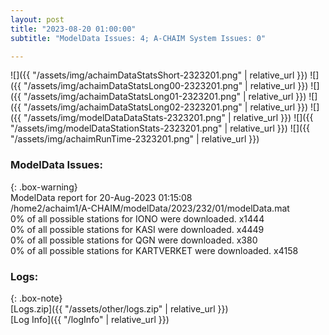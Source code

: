 ```yaml
---
layout: post
title: "2023-08-20 01:00:00"
subtitle: "ModelData Issues: 4; A-CHAIM System Issues: 0"

---
```


![]({{ "/assets/img/achaimDataStatsShort-2323201.png" | relative_url }})
![]({{ "/assets/img/achaimDataStatsLong00-2323201.png" | relative_url }})
![]({{ "/assets/img/achaimDataStatsLong01-2323201.png" | relative_url }})
![]({{ "/assets/img/achaimDataStatsLong02-2323201.png" | relative_url }})
![]({{ "/assets/img/modelDataDataStats-2323201.png" | relative_url }})
![]({{ "/assets/img/modelDataStationStats-2323201.png" | relative_url }})
![]({{ "/assets/img/achaimRunTime-2323201.png" | relative_url }})


### ModelData Issues:  
  
{: .box-warning}  
 ModelData report for 20-Aug-2023 01:15:08   
 /home2/achaim1/A-CHAIM/modelData/2023/232/01/modelData.mat   
 0% of all possible stations for IONO were downloaded. x1444   
 0% of all possible stations for KASI were downloaded. x4449   
 0% of all possible stations for QGN were downloaded. x380   
 0% of all possible stations for KARTVERKET were downloaded. x4158   
  


### Logs:  
  
{: .box-note}  
[Logs.zip]({{ "/assets/other/logs.zip" | relative_url }})  
[Log Info]({{ "/logInfo" | relative_url }})  
